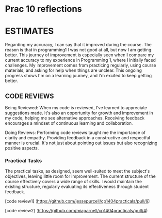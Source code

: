 # Prac 10 reflections

# ESTIMATES
Regarding my accuracy, I can say that it improved during the course. The reason is that in programming1 I was not good at all, but now I am getting better.
This journey of improvement is especially seen when I compare my current accuracy to my experience in Programming 1, where I initially faced challenges.
My improvement comes from practicing regularly, using course materials, and asking for help when things are unclear. 
This ongoing progress shows I'm on a learning journey, and I'm excited to keep getting better.

## CODE REVIEWS
Being Reviewed:
When my code is reviewed, I've learned to appreciate suggestions made. 
It's also an opportunity for growth and improvement in my code, helping me see alternative approaches. 
Receiving feedback encourages a mindset of continuous learning and collaboration.

Doing Reviews:
Performing code reviews taught me the importance of clarity and empathy. 
Providing feedback in a constructive and respectful manner is crucial. 
It's not just about pointing out issues but also recognizing positive aspects. 

### Practical Tasks
The practical tasks, as designed, seem well-suited to meet the subject's objectives, leaving little room for improvement.
The current structure of the course effectively covers a wide range of skills. 
I would maintain the existing structure, regularly evaluating its effectiveness through student feedback.

[code review1] (https://github.com/jessepurcell/cp1404practicals/pull/6)

[code review2] (https://github.com/miaparnell/cp1404practicals/pull/4)
